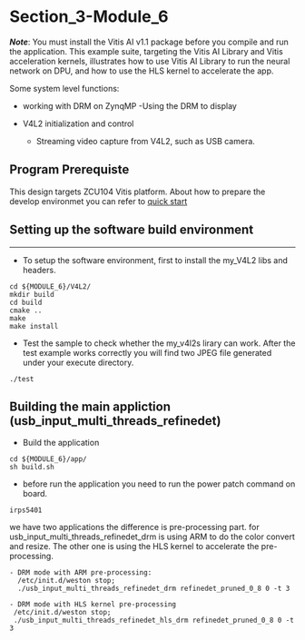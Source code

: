 # Section_3-Module_6


***Note***: You must install the Vitis AI v1.1 package before you compile and run the application.
This example suite, targeting the Vitis AI Library and Vitis acceleration kernels, illustrates how to use Vitis AI Library to run the neural network on DPU, and how to use the HLS kernel to accelerate the app.

Some system level functions:
- working with DRM on ZynqMP
    -Using the DRM to display

- V4L2 initialization and control
    - Streaming video capture from V4L2, such as USB camera.


## Program Prerequiste
This design targets ZCU104 Vitis platform. About how to prepare the develop environmet you can refer to
[quick start](https://github.com/Xilinx/Vitis-AI/tree/master/Vitis-AI-Library#quick-start-for-edge)

## Setting up the software build environment
---

- To setup the software environment, first to install the my_V4L2 libs and headers.

```
cd ${MODULE_6}/V4L2/
mkdir build
cd build
cmake ..
make
make install
```

- Test the sample to check whether the my_v4l2s lirary can work. After the test example works correctly you will find two JPEG file generated under your execute directory.
```
./test
```

## Building the main appliction (usb_input_multi_threads_refinedet)
- Build the application

```
cd ${MODULE_6}/app/
sh build.sh

```
- before run the application you need to run the power patch command on board.
```
irps5401
```
we have two applications the difference is pre-processing part. for usb_input_multi_threads_refinedet_drm is using ARM to do the color convert and resize. The other one is using the HLS kernel to accelerate the pre-processing.

``` 
- DRM mode with ARM pre-processing:
  /etc/init.d/weston stop; 
  ./usb_input_multi_threads_refinedet_drm refinedet_pruned_0_8 0 -t 3

- DRM mode with HLS kernel pre-processing
 /etc/init.d/weston stop;
 ./usb_input_multi_threads_refinedet_hls_drm refinedet_pruned_0_8 0 -t 3
   
```
